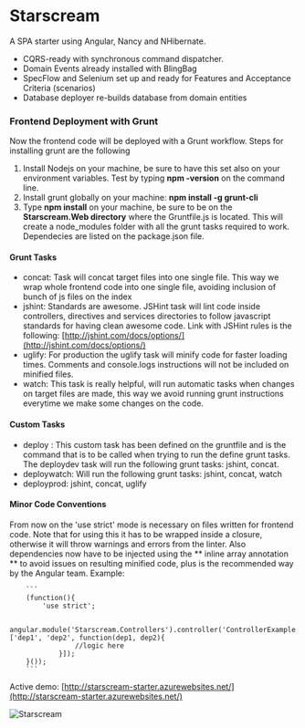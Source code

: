 Starscream
==========

A SPA starter using Angular, Nancy and NHibernate.


- CQRS-ready with synchronous command dispatcher.
- Domain Events already installed with BlingBag
- SpecFlow and Selenium set up and ready for Features and Acceptance Criteria (scenarios)
- Database deployer re-builds database from domain entities

### Frontend Deployment with Grunt ###
Now the frontend code will be deployed with a Grunt workflow. Steps for installing grunt are the following

1. Install Nodejs on your machine, be sure to have this set also on your environment variables. Test by typing **npm -version** on the command line.
2. Install grunt globally on your machine: **npm install -g grunt-cli**
3. Type **npm install** on your machine, be sure to be on the **Starscream.Web directory** where the Gruntfile.js is located. This will create a node_modules folder with all the grunt tasks required to work. Dependecies are listed on the package.json file.

#### Grunt Tasks ####
- concat: Task will concat target files into one single file. This way we wrap whole frontend code into one single file, avoiding inclusion of bunch of js files on the index
- jshint: Standards are awesome. JSHint task will lint code inside controllers, directives and services directories to follow javascript standards for having clean awesome code. Link with JSHint rules is the following: [http://jshint.com/docs/options/](http://jshint.com/docs/options/)
- uglify: For production the uglify task will minify code for faster loading times. Comments and console.logs instructions will not be included on minified files.
- watch: This task is really helpful, will run automatic tasks when changes on target files are made, this way we avoid running grunt instructions everytime we make some changes on the code.

#### Custom Tasks ####
- deploy : This custom task has been defined on the gruntfile and is the command that is to be called when trying to run the define grunt tasks. The deploydev task will run the following grunt tasks: jshint, concat.
- deploywatch: Will run the following grunt tasks: jshint, concat, watch
- deployprod: jshint, concat, uglify

#### Minor Code Conventions ####
From now on the 'use strict' mode is necessary on files written for frontend code. Note that for using this it has to be wrapped inside a closure, otherwise it will throw warnings and errors from the linter. Also dependencies now have to be injected using the ** inline array annotation ** to avoid issues on resulting minified code, plus is the recommended way by the Angular team.
Example: 
	
		```
		(function(){
			'use strict';
	
			angular.module('Starscream.Controllers').controller('ControllerExample', ['dep1', 'dep2', function(dep1, dep2){
					//logic here
				}]);
		}());
		```

Active demo: [http://starscream-starter.azurewebsites.net/](http://starscream-starter.azurewebsites.net/)


![Starscream](http://fc09.deviantart.net/fs47/i/2009/164/2/8/Decepticon_Starscream_by_davidnery.jpg)
